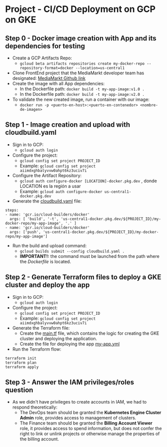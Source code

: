 # Project - CI/CD Deployment on GCP on GKE
## Step 0 - Docker image creation with App and its dependencies for testing
- Create a GCP Artifacts Repo:
  - `gcloud beta artifacts repositories create my-docker-repo --repository-format=docker --location=us-central1`
- Clone FrontEnd project that the MediaMarkt developer team has designated: [MediaMarkt Github link](https://github.com/nuwe-io/mms-cloud-skeleton)
- Create the image with all App dependencies:
  - In the Dockerfile path: `docker build -t my-app-image:v1.0 .`
  - In the Dockerfile path: `docker build -t my-app-image:v2.0 .`
- To validate the new created image, run a container with our image:
  - `docker run -p <puerto-en-host>:<puerto-en-contenedor> <nombre-de-imagen>`
## Step 1 - Image creation and upload with **cloudbuild.yaml**
- Sign in to GCP:
  - `gcloud auth login`
- Configure the project:
  - `gcloud config set project PROJECT_ID`
  - Example: `gcloud config set project aiimdxghbalyvvw0ahpt6kz3uciv7i`
- Configure the Artifact Repository:
  - `gcloud auth configure-docker [LOCATION]-docker.pkg.dev` , donde LOCATION es la región a usar
  - Example: `gcloud auth configure-docker us-central1-docker.pkg.dev`
- Generate the  [cloudbuild.yaml](cloudbuild.yaml) file:
```
steps:
- name: 'gcr.io/cloud-builders/docker'
  args: [ 'build', '-t', 'us-central1-docker.pkg.dev/${PROJECT_ID}/my-docker-repo/my-app-image', '.' ]
- name: 'gcr.io/cloud-builders/docker'
  args: ['push', 'us-central1-docker.pkg.dev/${PROJECT_ID}/my-docker-repo/my-app-image']
```
- Run the build and upload command:
  - `gcloud builds submit --config cloudbuild.yaml .`
  - **IMPORTANT!:** the command must be launched from the path where the *Dockerfile* is located.
## Step 2 - Generate Terraform files to deploy a GKE cluster and deploy the app
- Sign in to GCP:
  - `gcloud auth login`
- Configure the project:
  - `gcloud config set project PROJECT_ID`
  - Example: `gcloud config set project aiimdxghbalyvvw0ahpt6kz3uciv7i`
- Generate the Terraform file:
  - Create the [main.tf](terraform/main.tf) file, which contains the logic for creating the GKE cluster and deploying the application.
  - Create the file for deploying the app [my-app.yml](terraform/my-app.yml)
- Run the Terraform flow:
```
terraform init
terraform plan
terraform apply
```
## Step 3 - Answer the IAM privileges/roles question
- As we didn't have privileges to create accounts in IAM, we had to respond theoretically:
  - The DevOps team should be granted the **Kubernetes Engine Cluster Admin** role, provides access to management of clusters.
  - The Finance team should be granted the **Billing Account Viewer** role, it provides access to spend information, but does not confer the right to link or unlink projects or otherwise manage the properties of the billing account.
